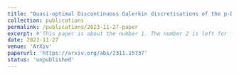 ```yaml
---
title: "Quasi-optimal Discontinuous Galerkin discretisations of the p-Dirichlet problem"
collection: publications
permalink: /publications/2023-11-27-paper
excerpt: #'This paper is about the number 1. The number 2 is left for future work.'
date: 2023-11-27
venue: 'ArXiv'
paperurl: 'https://arxiv.org/abs/2311.15737'
status: 'unpublished'
--- 
```


